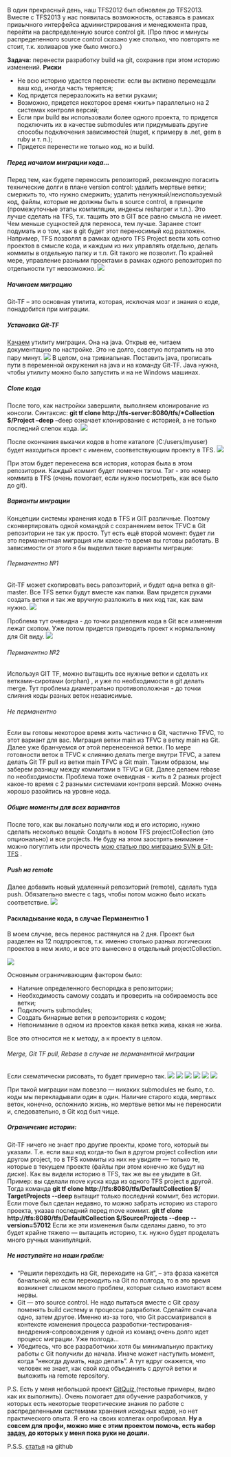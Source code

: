 В один прекрасный день, наш TFS2012 был обновлен до TFS2013.
Вместе с TFS2013 у нас появилась возможность, оставаясь в рамках привычного интерфейса администрирования и менеджмента прав, перейти на распределенную source control git. (Про плюс и минусы распределенного source control сказано уже столько, что повторять не стоит, т.к. холиваров уже было много.)

<b>Задача:</b> перенести разработку build на git, сохранив при этом историю изменений.
<b>Риски </b><habracut text=" к которым надо быть готовыми:" />

<ul>
	<li>Не всю историю удастся перенести: если вы активно перемещали ваш код, иногда часть теряется;</li>
	<li>Код придется переразложить на ветки руками;</li>
	<li>Возможно, придется некоторое время «жить» параллельно на 2 системах контроля версий;</li>
	<li>Если при build вы использовали более одного проекта, то придется подключить их в качестве submodules или придумывать другие способы подключения зависимостей (nuget, к примеру в .net, gem в ruby и т. п.);</li>
	<li>Придется перенести не только код, но и build.</li>
</ul>

<h5>Перед началом миграции кода...</h5>
Перед тем, как будете переносить репозиторий, рекомендую погасить технические долги в плане version control: удалить мертвые ветки; смержить то, что нужно смержить; удалить ненужный/неиспользуемый код, файлы, которые не должны быть в source control, в принципе (промежуточные этапы компиляции, индексы resharper и т.п.). Это лучше сделать на TFS, т.к. тащить это в GIT все равно смысла не имеет. Чем меньше сущностей для переноса, тем лучше.
Заранее стоит подумать и о том, как в git будет этот переносимый код разложен. Например, TFS позволял в рамках одного TFS Project вести хоть сотню проектов в смысле кода, и каждым из них управлять отдельно, делать коммиты в отдельную папку и т.п. Git такого не позволит. По крайней мере, управление разными проектами в рамках одного репозитория по отдельности тут невозможно. 
<spoiler title="Внешний вид такого проекта"><img src="http://habrastorage.org/getpro/habr/post_images/9d6/aa4/cc4/9d6aa4cc4b5a213736352b30b8cde3e6.jpg"/></spoiler>

<h5>Начинаем миграцию</h5>
Git-TF – это основная утилита, которая, исключая мозг и знания о коде, понадобится при миграции.

<h5>Установка Git-TF</h5>
<a href="http://gittf.codeplex.com/">Качаем</a> утилиту миграции. Она на java.
Открыв ее, читаем документацию по настройке.  Это не долго, советую потратить на это пару минут. 
<spoiler title="Вот такая вебстраничка"><img src="http://habrastorage.org/getpro/habr/post_images/71f/e94/51b/71fe9451b6514c209808117c66b49901.jpg"/></spoiler>
В целом, она тривиальная. Поставить java, прописать пути в переменной окружения на java и на команду Git-TF. Java нужна, чтобы утилиту можно было запустить и на не Windows машинах.


<h5>Clone кода</h5>
После того, как настройки завершили, выполняем клонирование из консоли.
Синтаксис: <b>git tf clone  http://tfs-server:8080/tfs/*Collection $/Project –deep</b>
–deep означает клонирование с историей, а не только последний слепок кода.
<spoiler title="Как-то так"><img src="http://habrastorage.org/getpro/habr/post_images/0a8/ae8/787/0a8ae87878bb7b25b456fca0d40db3d0.jpg"/></spoiler>

После окончания выкачки кодов в home каталоге (C:/users/myuser) будет находиться проект с именем, соответствующим проекту в TFS.
<spoiler title="И выглядеть так"><img src="http://habrastorage.org/getpro/habr/post_images/0d1/b9e/e61/0d1b9ee618c3440a7e88c38e11ace1fd.jpg"/></spoiler>

При этом будет перенесена вся история, которая была в этом репозитории. 
Каждый коммит будет помечен тэгом. Тэг - это номер коммита в TFS (очень помогает, если нужно посмотреть, как все было до git).

<h5>Варианты миграции</h5>
Концепции системы хранения кода в TFS и GIT различные. Поэтому сконвертировать одной командой с сохранением веток TFVC в Git репозитории не так уж просто.
Тут есть ещё второй момент: будет ли это перманентная миграция или какое-то время вы готовы работать.
В зависимости от этого я бы выделил такие варианты миграции:

<h6>Перманентно №1</h6>
Git-TF может скопировать весь рапозиторий, и будет одна ветка в git- master. Все TFS ветки будут вместе как папки. Вам придется руками создать ветки и так же вручную разложить в них код  так, как вам нужно. 
<spoiler title="Изначально же проект будет выглядеть следующим образом"><img src="http://habrastorage.org/getpro/habr/post_images/2ee/fdc/a3e/2eefdca3eca9c30910747c7a62c3732a.jpg"/></spoiler>


Проблема тут очевидна - до точки разделения кода в Git все изменения лежат скопом.
Уже потом придется приводить проект к нормальному для Git виду.
<spoiler title="К вот такому"><img src="http://habrastorage.org/getpro/habr/post_images/04d/c7f/468/04dc7f468758c4d305fa7d11d02bfac6.jpg"/></spoiler>

<h6>Перманентно №2</h6>
Используя GIT TF, можно вытащить все нужные ветки и сделать их ветками-сиротами (orphan) , и уже по необходимости в git делать merge. Тут проблема диаметрально противоположная - до точки слияния коды разных веток независимые.

<h6>Не перманентно</h6>
Если вы готовы некоторое время жить частично в Git, частично TFVC, то этот вариант для вас. Миграция ветки main из TFVC в ветку main на Git. Далее уже бранчуемся от этой перенесенной ветки. 
По мере готовности веток в TFVC  к слиянию делать merge внутри TFVC, а затем делать Git TF pull из ветки main TFVC  в Git main. Таким образом, мы заберем разницу между коммитами в TFVC и Git. Далее  делаем rebase по необходимости. Проблема тоже очевидная - жить в 2 разных project какое-то время с 2 разными системами контроля версий.  Можно очень хорошо разойтись на уровне кода.

<h5>Общие моменты для всех вариантов</h5>
После того, как вы локально получили код и его историю, нужно сделать несколько вещей:
Создать в новом TFS projectCollection (это опционально) и все projects. Не буду на этом заострять внимание - можно погуглить или прочесть <a href="http://habrahabr.ru/post/214157/">мою статью про миграцию SVN в Git-TFS</a> .

<h5>Push на remote</h5>
Далее добавить новый удаленный репозиторий (remote), сделать туда push. Обязательно вместе с tags, чтобы потом можно было искать соответствие.
<spoiler title="В GitExtensions это здесь"><img src="http://habrastorage.org/getpro/habr/post_images/b92/7b6/58d/b927b658d5776d0498726d7225bac75d.jpg"/></spoiler>


<h4>Раскладывание кода, в случае Перманентно 1</h4>
В моем случае, весь перенос растянулся на 2 дня.
Проект был разделен на 12 подпроектов, т.к. именно столько разных логических проектов в нем жило, и все это вынесено в отдельный projectCollection.

<spoiler title="Получилось вот так:"><img src="http://habrastorage.org/getpro/habr/post_images/734/c16/e88/734c16e88f1118f20d4608a1c56e71ed.jpg"/></spoiler>

Основным ограничивающим фактором было:

<ul>
	<li>Наличие определенного беспорядка в репозитории;</li>
	<li>Необходимость самому создать и проверить на собираемость все ветки;</li>
	<li>Подключить submodules;</li>
	<li>Создать бинарные ветки в репозиториях с кодом;</li>
	<li>Непонимание в одном из проектов какая ветка жива, какая не жива.</li>
</ul>
Все это относится не к методу, а к проекту в целом.

<h6>Merge, Git TF pull, Rebase в случае не перманентной миграции</h6>
Если схематически рисовать, то будет примерно так.
<spoiler title="Шаг 1"><img src="http://habrastorage.org/getpro/habr/post_images/e6e/445/d30/e6e445d30c59de0f3721ada1b0c3a015.png"/></spoiler>
<spoiler title="Шаг 2"><img src="http://habrastorage.org/getpro/habr/post_images/e54/a9a/e96/e54a9ae96cb979fd27cf42874ea9c8d3.png"/></spoiler>
<spoiler title="Шаг 3"><img src="http://habrastorage.org/getpro/habr/post_images/a9c/c03/573/a9cc03573aabd93bd0b8dadf883203f5.png"/></spoiler>
<spoiler title="Шаг 4"><img src="http://habrastorage.org/getpro/habr/post_images/6b1/102/fd4/6b1102fd4fcc5551aaa497f93aeaf080.png"/></spoiler>
<spoiler title="Шаг 5"><img src="http://habrastorage.org/getpro/habr/post_images/7c8/d80/42a/7c8d8042af694daafadf39f39065ec2c.png"/></spoiler>
<spoiler title="Шаг 6"><img src="http://habrastorage.org/getpro/habr/post_images/983/9c4/8af/9839c48af77f947ebfccb0905334467f.png"/></spoiler>

При такой миграции нам повезло — никаких submodules не было, т.о. коды мы перекладывали один в один. Наличие старого кода, мертвых веток, конечно, осложнило жизнь, но мертвые ветки мы не переносили и, следовательно, в Git код был чище.

<h5>Ограничение истории:</h5>
Git-TF ничего не знает про другие проекты, кроме того, который вы указали. Т.е. если ваш код когда-то был в другом project collection или другом project, то в TFS коммиты из них не увидите — только те, которые в текущем проекте (файлы при этом конечно же будут на диске). Как вы видели историю в TFS, так же вы ее увидите в Git.
Пример: вы сделали move куска кода из одного TFS project в другой. Тогда команда
<b>git tf clone  http://tfs:8080/tfs/DefaultCollection $/ TargetProjects --deep</b> вытащит только последний коммит, без истории.
Если move был сделан недавно, то можно забрать историю из старого проекта, указав последний перед move коммит.
<b>git tf clone  http://tfs:8080/tfs/DefaultCollection $/SourceProjects --deep --version=57012</b>
Если же эти изменения были сделаны давно, то это будет крайне тяжело — вытащить историю, т.к. нужно будет проделать много ручных манипуляций.

<h5>Не наступайте на наши грабли:</h5>
<ul>
	<li>“Решили переходить на Git, переходите на Git”, – эта фраза кажется банальной, но если переходить на Git по полгода, то в это время возникнет слишком много проблем, которые сильно измотают всем нервы.</li>
	<li>Git — это source control. Не надо пытаться вместе с Git сразу поменять build систему и процессы разработки. Сделайте сначала одно, затем другое. Именно из-за того, что Git рассматривался в контексте изменения процесса разработки-тестирования-внедрения-сопровождения у одной из команд очень долго идет процесс миграции. Уже  полгода…</li>
	<li>Убедитесь, что все разработчики хотя бы минимальную практику работы с Git получили до начала. Иначе может наступить момент, когда “некогда думать, надо делать”. А тут вдруг окажется, что человек не знает, как свой код объединить с другой ветки и выложить на remote repository.</li>
</ul>

P.S.
Есть у меня небольшой проект <a href="https://github.com/SychevIgor/git_quiz">GitQuiz </a>(тестовые примеры, видео как их выполнить).
Очень помогает для обучение разработчиков, у которых есть некоторые теоретические знания по работе с распределенными системами хранения исходных кодов, но нет практического опыта. Я его на своих коллегах опробировал.
<b>Ну а совсем для профи, можно мне с этим проектом помочь, есть набор <a href="https://github.com/SychevIgor/git_quiz/issues">задач</a>, до которых у меня пока руки не дошли.</b>

P.S.S.  <a href="https://github.com/SychevIgor/blog/tree/master/Migration_To_Git/tfs">статья</a> на  github 
